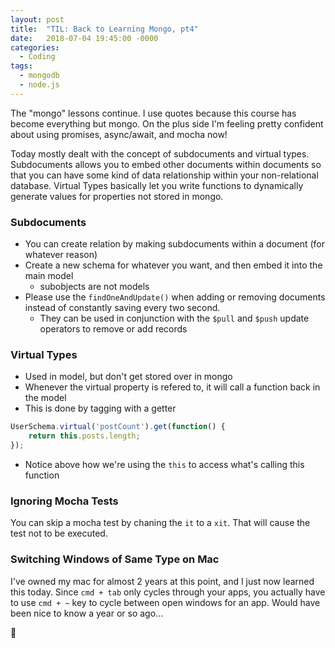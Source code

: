 ```yaml
---
layout: post
title:  "TIL: Back to Learning Mongo, pt4"
date:   2018-07-04 19:45:00 -0000
categories:
  - Coding
tags:
  - mongodb
  - node.js
---
```

The "mongo" lessons continue. I use quotes because this course has become everything but mongo. On the plus side I'm feeling pretty confident about using promises, async/await, and mocha now!

Today mostly dealt with the concept of subdocuments and virtual types. Subdocuments allows you to embed other documents within documents so that you can have some kind of data relationship within your non-relational database. Virtual Types basically let you write functions to dynamically generate values for properties not stored in mongo.

### Subdocuments
* You can create relation by making subdocuments within a document (for whatever reason)
* Create a new schema for whatever you want, and then embed it into the main model
    * subobjects are not models
* Please use the `findOneAndUpdate()` when adding or removing documents instead of constantly saving every two second.
    * They can be used in conjunction with the `$pull` and `$push` update operators to remove or add records

### Virtual Types
* Used in model, but don't get stored over in mongo
* Whenever the virtual property is refered to, it will call a function back in the model
* This is done by tagging with a getter
```js
UserSchema.virtual('postCount').get(function() {
    return this.posts.length;
});
```
* Notice above how we're using the `this` to access what's calling this function

### Ignoring Mocha Tests
You can skip a mocha test by chaning the `it` to a `xit`. That will cause the test not to be executed.

### Switching Windows of Same Type on Mac
I've owned my mac for almost 2 years at this point, and I just now learned this today. Since `cmd + tab` only cycles through your apps, you actually have to use `cmd + ~` key to cycle between open windows for an app. Would have been nice to know a year or so ago...

💚